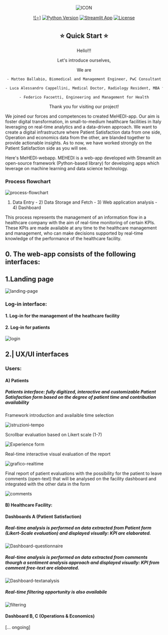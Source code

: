 <div align="center">

![ICON](https://github.com/M-ballabio1/MeHEDI-app/blob/main/images/ICON.png)

[![⭐]](https://docs.google.com/document/d/1qZtcUX0fqJVSSDIQqjuxeVHOiQLSsaUabji72NJYdMM/edit)
[![Python Version](https://img.shields.io/badge/python-3.10-blue.svg)](#supported-python-versions)
[![Streamlit App](https://static.streamlit.io/badges/streamlit_badge_black_white.svg)](https://mehedi-framework-patientsatisfaction-form.streamlit.app/)
[![License](https://img.shields.io/badge/License-MIT-informational.svg)]()

## ⭐  Quick Start  ⭐

Hello!!!

Let's introduce ourselves,

We are

```bash
- Matteo Ballabio, Biomedical and Management Engineer, PwC Consultant

- Luca Alessandro Cappellini, Medical Doctor, Radiology Resident, MBA fellow

- Federico Facoetti, Engineering and Management for Health
```

Thank you for visiting our project!

 <div align="left">
  
We joined our forces and competences to created MeHEDI-app. 
Our aim is foster digital transformation, in small-to-medium healthcare facilities in Italy leveraging on real-time analytics and a data-driven approach.
We want to create a digital infrastructure where Patient Satisfaction data from one side, Operation and economics data from the other, are blanded together to provide actionable insights. As to now, we have worked strongly on the Patient Satisfaction side as you will see. 

Here's MeHEDI-webapp. MEHEDI is a web-app developed with Streamlit an open-source framework (Python-based library) for developing apps which leverage on machine learning and data science technology.



### Process flowchart

![process-flowchart](https://github.com/M-ballabio1/MeHEDI-app/blob/main/images/Process%20flow-chart.png)

1) Data Entry - 2) Data Storage and Fetch - 3) Web application analysis - 4) Dashboard

This process represents the management of an information flow in a healthcare company with the aim of real-time monitoring of certain KPIs. These KPIs are made available at any time to the healthcare management and management, who can make decisions supported by real-time knowledge of the performance of the healthcare facility.

## 0. The web-app consists of the following interfaces:

## 1.Landing page

![landing-page](https://github.com/M-ballabio1/MeHEDI-app/blob/main/images/landing-page.png)

### Log-in interface:
#### 1. Log-in for the management of the heathcare facility
#### 2. Log-in for patients

![login](https://github.com/M-ballabio1/MeHEDI-app/blob/main/images/login.png)

## 2.| UX/UI interfaces 
### Users: 
#### A) Patients 
##### Patients interface: fully digitized, interactive and customizable Patient Satisfaction form based on the degree of patient time and contribution availability
Framework introduction and availaible time selection

![istruzioni-tempo](https://github.com/M-ballabio1/MeHEDI-app/blob/main/images/Istruzioni-tempo.png)

Scrollbar evaluation based on Likert scale (1-7) 

![Experience form](https://github.com/M-ballabio1/MeHEDI-app/blob/main/images/Experience_form.png)

Real-time interactive visual evaluation of the report

![grafico-realtime](https://github.com/M-ballabio1/MeHEDI-app/blob/main/images/grafico-realtime.png)

Final report of patient evaluations with the possibility for the patient to leave comments (open-text) that will be analysed on the facility dashboard and integrated with the other data in the form

![comments](https://github.com/M-ballabio1/MeHEDI-app/blob/main/images/comments.png)

#### B) Healthcare Facility:
#### Dashboards A (Patient Satisfaction) 
##### Real-time analysis is performed on data extracted from Patient form (Likert-Scale evaluation) and displayed visually: KPI are elaborated. 

![Dashboard-questionnaire](https://github.com/M-ballabio1/MeHEDI-app/blob/main/images/questionnaire.png)

##### Real-time analysis is performed on data extracted from comments thourgh a sentiment analysis approach and displayed visually: KPI from comment free-text are elaborated.

![Dashboard-textanalysis](https://github.com/M-ballabio1/MeHEDI-app/blob/main/images/nlp.png)

##### Real-time filtering opportunity is also availabile 

![filtering](https://github.com/M-ballabio1/MeHEDI-app/blob/main/images/Filtering.png)

#### Dashboard B, C (Operations & Economics) 
[... ongoing]












